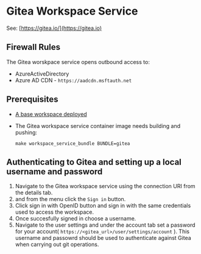 # Gitea Workspace Service

See: [https://gitea.io/](https://gitea.io)

## Firewall Rules

The Gitea worskpace service opens outbound access to:

- AzureActiveDirectory
- Azure AD CDN - `https://aadcdn.msftauth.net`

## Prerequisites

- [A base workspace deployed](../workspaces/base.md)

- The Gitea workspace service container image needs building and pushing:

  `make workspace_service_bundle BUNDLE=gitea`

## Authenticating to Gitea and setting up a local username and password

1. Navigate to the Gitea workspace service using the connection URI from the details tab.
2. and from the menu click the `Sign in` button.
3. Click sign in with OpenID button and sign in with the same credentials used to access the workspace.
4. Once succesfully signed in choose a username.
5. Navigate to the user settings and under the account tab set a password for your account( `https://<gitea_url>/user/settings/account` ). This username and passowrd should be used to authenticate against Gitea when carrying out git operations.
